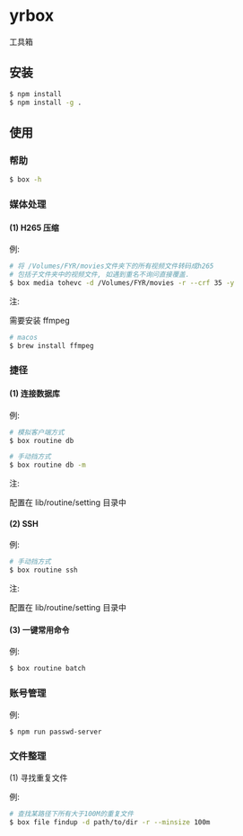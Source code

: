 # yrbox

工具箱

## 安装

```bash
$ npm install
$ npm install -g .
```

## 使用

### 帮助

```bash
$ box -h
```

### 媒体处理

#### (1) H265 压缩

例:

```bash
# 将 /Volumes/FYR/movies文件夹下的所有视频文件转码成h265
# 包括子文件夹中的视频文件, 如遇到重名不询问直接覆盖.
$ box media tohevc -d /Volumes/FYR/movies -r --crf 35 -y
```

注:

需要安装 ffmpeg

```bash
# macos
$ brew install ffmpeg
```

### 捷径

#### (1) 连接数据库

例:

```bash
# 模拟客户端方式
$ box routine db

# 手动挡方式
$ box routine db -m
```

注:

配置在 lib/routine/setting 目录中

#### (2) SSH

例:

```bash
# 手动挡方式
$ box routine ssh
```

注:

配置在 lib/routine/setting 目录中

#### (3) 一键常用命令

例:

```bash
$ box routine batch
```

### 账号管理

例:

```bash
$ npm run passwd-server
```

### 文件整理

(1) 寻找重复文件

例:

```bash
# 查找某路径下所有大于100M的重复文件
$ box file findup -d path/to/dir -r --minsize 100m
```
